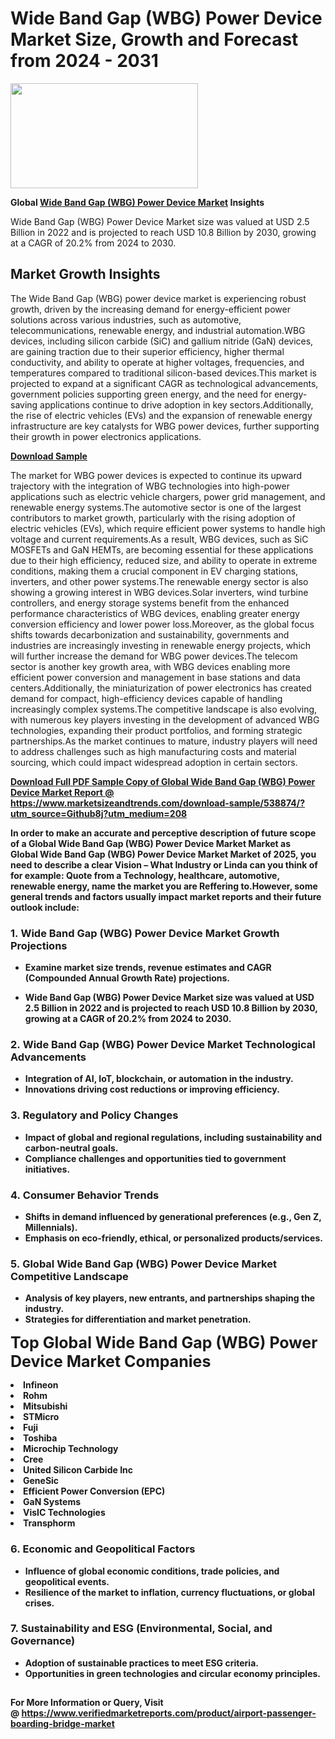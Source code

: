 <H1>Wide Band Gap (WBG) Power Device Market Size, Growth and Forecast from 2024 - 2031</H1><img class="aligncenter size-medium wp-image-584254" src="https://thirdeyenews.in/wp-content/uploads/2024/09/Global-Market-Research-300x168.jpeg" alt="" width="300" height="168" /><p><strong>Global&nbsp;<a href="https://www.marketsizeandtrends.com/download-sample/538874/?utm_source=Github8j?utm_medium=208">Wide Band Gap (WBG) Power Device Market</a> Insights</strong></p><p>Wide Band Gap (WBG) Power Device Market size was valued at USD 2.5 Billion in 2022 and is projected to reach USD 10.8 Billion by 2030, growing at a CAGR of 20.2% from 2024 to 2030.</p><p><h2>Market Growth Insights</h2> <p>The Wide Band Gap (WBG) power device market is experiencing robust growth, driven by the increasing demand for energy-efficient power solutions across various industries, such as automotive, telecommunications, renewable energy, and industrial automation.WBG devices, including silicon carbide (SiC) and gallium nitride (GaN) devices, are gaining traction due to their superior efficiency, higher thermal conductivity, and ability to operate at higher voltages, frequencies, and temperatures compared to traditional silicon-based devices.This market is projected to expand at a significant CAGR as technological advancements, government policies supporting green energy, and the need for energy-saving applications continue to drive adoption in key sectors.Additionally, the rise of electric vehicles (EVs) and the expansion of renewable energy infrastructure are key catalysts for WBG power devices, further supporting their growth in power electronics applications.</p> <p><strong><a href="#">Download Sample</a></strong></p> <p>The market for WBG power devices is expected to continue its upward trajectory with the integration of WBG technologies into high-power applications such as electric vehicle chargers, power grid management, and renewable energy systems.The automotive sector is one of the largest contributors to market growth, particularly with the rising adoption of electric vehicles (EVs), which require efficient power systems to handle high voltage and current requirements.As a result, WBG devices, such as SiC MOSFETs and GaN HEMTs, are becoming essential for these applications due to their high efficiency, reduced size, and ability to operate in extreme conditions, making them a crucial component in EV charging stations, inverters, and other power systems.The renewable energy sector is also showing a growing interest in WBG devices.Solar inverters, wind turbine controllers, and energy storage systems benefit from the enhanced performance characteristics of WBG devices, enabling greater energy conversion efficiency and lower power loss.Moreover, as the global focus shifts towards decarbonization and sustainability, governments and industries are increasingly investing in renewable energy projects, which will further increase the demand for WBG power devices.The telecom sector is another key growth area, with WBG devices enabling more efficient power conversion and management in base stations and data centers.Additionally, the miniaturization of power electronics has created demand for compact, high-efficiency devices capable of handling increasingly complex systems.The competitive landscape is also evolving, with numerous key players investing in the development of advanced WBG technologies, expanding their product portfolios, and forming strategic partnerships.As the market continues to mature, industry players will need to address challenges such as high manufacturing costs and material sourcing, which could impact widespread adoption in certain sectors.<p><strong><a href="#"></p><p><span class=""><strong>Download Full PDF Sample Copy of Global Wide Band Gap (WBG) Power Device Market Report</strong> @ <a href="https://www.marketsizeandtrends.com/download-sample/538874/?utm_source=Github8j?utm_medium=208" target="_blank">https://www.marketsizeandtrends.com/download-sample/538874/?utm_source=Github8j?utm_medium=208</a></span></p><p>In order to make an accurate and perceptive description of future scope of a Global&nbsp;Wide Band Gap (WBG) Power Device Market Market as Global&nbsp;Wide Band Gap (WBG) Power Device Market Market of 2025, you need to describe a clear Vision &ndash; What Industry or Linda can you think of for example: Quote from a Technology, healthcare, automotive, renewable energy, name the market you are Reffering to.However, some general trends and factors usually impact market reports and their future outlook include:</p><h3>1.&nbsp;<strong>Wide Band Gap (WBG) Power Device Market Growth Projections</strong></h3><ul><li>Examine market size trends, revenue estimates and CAGR (Compounded Annual Growth Rate) projections.</li><li><p>Wide Band Gap (WBG) Power Device Market size was valued at USD 2.5 Billion in 2022 and is projected to reach USD 10.8 Billion by 2030, growing at a CAGR of 20.2% from 2024 to 2030.</p></li></ul><h3>2.&nbsp;<strong>Wide Band Gap (WBG) Power Device Market Technological Advancements</strong></h3><ul><li>Integration of AI, IoT, blockchain, or automation in the industry.</li><li>Innovations driving cost reductions or improving efficiency.</li></ul><h3>3.&nbsp;<strong>Regulatory and Policy Changes</strong></h3><ul><li>Impact of global and regional regulations, including sustainability and carbon-neutral goals.</li><li>Compliance challenges and opportunities tied to government initiatives.</li></ul><h3>4.&nbsp;<strong>Consumer Behavior Trends</strong></h3><ul><li>Shifts in demand influenced by generational preferences (e.g., Gen Z, Millennials).</li><li>Emphasis on eco-friendly, ethical, or personalized products/services.</li></ul><h3>5.&nbsp;<strong>Global Wide Band Gap (WBG) Power Device Market Competitive Landscape</strong></h3><ul><li>Analysis of key players, new entrants, and partnerships shaping the industry.</li><li>Strategies for differentiation and market penetration.</li></ul><p data-pm-slice="1 1 []"><span style="color: inherit; font-family: inherit; font-size: 25px;">Top Global Wide Band Gap (WBG) Power Device Market Companies</span></p><div class="" data-test-id=""><p><li>Infineon</li><li> Rohm</li><li> Mitsubishi</li><li> STMicro</li><li> Fuji</li><li> Toshiba</li><li> Microchip Technology</li><li> Cree</li><li> United Silicon Carbide Inc</li><li> GeneSic</li><li> Efficient Power Conversion (EPC)</li><li> GaN Systems</li><li> VisIC Technologies</li><li> Transphorm</li></p></div><h3>6.&nbsp;<strong>Economic and Geopolitical Factors</strong></h3><ul><li>Influence of global economic conditions, trade policies, and geopolitical events.</li><li>Resilience of the market to inflation, currency fluctuations, or global crises.</li></ul><h3>7.&nbsp;<strong>Sustainability and ESG (Environmental, Social, and Governance)</strong></h3><ul><li>Adoption of sustainable practices to meet ESG criteria.</li><li>Opportunities in green technologies and circular economy principles.</li></ul><h2><strong style="font-size: 14px;">For More Information or Query, Visit @&nbsp;</strong><a style="background-color: #ffffff; font-size: 14px;" href="https://www.marketsizeandtrends.com/report/wide-band-gap-wbg-power-device-market/" target="_blank">https://www.verifiedmarketreports.com/product/airport-passenger-boarding-bridge-market</a></h2>